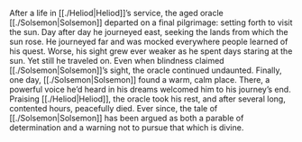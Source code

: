 After a life in [[./Heliod|Heliod]]’s service, the aged oracle [[./Solsemon|Solsemon]] departed on a final pilgrimage: setting forth to visit the sun. Day after day he journeyed east, seeking the lands from which the sun rose. He journeyed far and was mocked everywhere people learned of his quest. Worse, his sight grew ever weaker as he spent days staring at the sun. Yet still he traveled on. Even when blindness claimed [[./Solsemon|Solsemon]]’s sight, the oracle continued undaunted. Finally, one day, [[./Solsemon|Solsemon]] found a warm, calm place. There, a powerful voice he’d heard in his dreams welcomed him to his journey’s end. Praising [[./Heliod|Heliod]], the oracle took his rest, and after several long, contented hours, peacefully died. Ever since, the tale of [[./Solsemon|Solsemon]] has been argued as both a parable of determination and a warning not to pursue that which is divine.